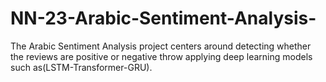 # NN-23-Arabic-Sentiment-Analysis-
The Arabic Sentiment Analysis project centers around detecting whether the reviews are positive or negative throw applying deep learning models such as(LSTM-Transformer-GRU).
